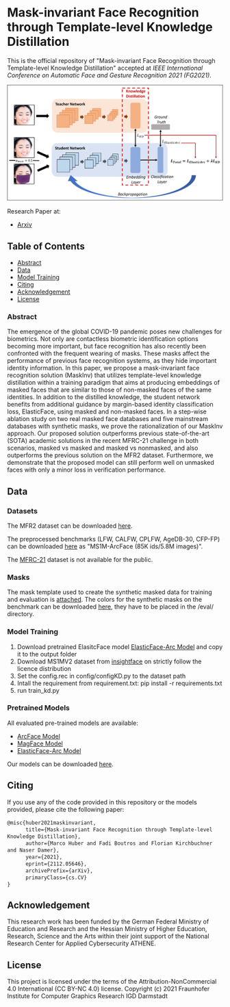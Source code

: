 # Mask-invariant Face Recognition through Template-level Knowledge Distillation

This is the official repository of "Mask-invariant Face Recognition through Template-level Knowledge Distillation" accepted at *IEEE International Conference on Automatic Face and Gesture Recognition 2021 (FG2021)*.

<img src="MaskInv_Overview.png"> 


Research Paper at:

* [Arxiv](https://arxiv.org/abs/2112.05646)

## Table of Contents 

- [Abstract](#abstract)
- [Data](#data)
- [Model Training](#model-training)
- [Citing](#citing)
- [Acknowledgement](#acknowledgement)
- [License](#license)

### Abstract ###

The emergence of the global COVID-19 pandemic poses new challenges for biometrics. Not only are contactless
biometric identification options becoming more important, but face recognition has also recently been confronted with the
frequent wearing of masks. These masks affect the performance of previous face recognition systems, as they hide important identity information. In this paper, we propose a
mask-invariant face recognition solution (MaskInv) that utilizes template-level knowledge distillation within a training paradigm
that aims at producing embeddings of masked faces that are similar to those of non-masked faces of the same identities.
In addition to the distilled knowledge, the student network benefits from additional guidance by margin-based identity
classification loss, ElasticFace, using masked and non-masked faces. In a step-wise ablation study on two real masked
face databases and five mainstream databases with synthetic masks, we prove the rationalization of our MaskInv approach.
Our proposed solution outperforms previous state-of-the-art (SOTA) academic solutions in the recent MFRC-21 challenge
in both scenarios, masked vs masked and masked vs nonmasked, and also outperforms the previous solution on the
MFR2 dataset. Furthermore, we demonstrate that the proposed model can still perform well on unmasked faces with only a
minor loss in verification performance.

## Data ## 

### Datasets ###
The MFR2 dataset can be downloaded [here](https://github.com/aqeelanwar/MaskTheFace).

The preprocessed benchmarks (LFW, CALFW, CPLFW, AgeDB-30, CFP-FP) can be downloaded [here](https://github.com/deepinsight/insightface/tree/master/recognition/_datasets_) as "MS1M-ArcFace (85K ids/5.8M images)". 

The [MFRC-21](https://www.igd.fraunhofer.de/sites/default/files/media/biblio/2021/2021_boutros_mfr_2021.pdf) dataset is not available for the public.

### Masks ###
The mask template used to create the synthetic masked data for training and evaluation is [attached](https://github.com/fdbtrs/Masked-Face-Recognition-KD/blob/main/mask_img.png).
The colors for the synthetic masks on the benchmark can be downloaded [here](https://drive.google.com/drive/folders/1bW48uHfemK21vzy9eOsCuvvg9iT9RbPt?usp=sharing), they have to be placed in the /eval/ directory.

### Model Training ###
 1. Download pretrained ElasitcFace model [ElasticFace-Arc Model](https://github.com/fdbtrs/ElasticFace) and copy it to the output folder
 2. Download MS1MV2 dataset from [insightface](https://github.com/deepinsight/insightface/tree/master/recognition/_datasets_) on strictly follow the licence distribution
 3. Set the config.rec in config/configKD.py to the dataset path
 4. Intall the requirement from requirement.txt: pip install -r requirements.txt
 5. run train_kd.py 
### Pretrained Models ###
All evaluated pre-trained models are available:
* [ArcFace Model](https://github.com/deepinsight/insightface/tree/master/model_zoo)
* [MagFace Model](https://github.com/IrvingMeng/MagFace)
* [ElasticFace-Arc Model](https://github.com/fdbtrs/ElasticFace)


Our models can be downloaded [here](https://drive.google.com/drive/folders/1HMpNlECooNJ3d-on8KGTBEuxUjWnrT1I?usp=sharing).

## Citing ##
If you use any of the code provided in this repository or the models provided, please cite the following paper:
```
@misc{huber2021maskinvariant,
      title={Mask-invariant Face Recognition through Template-level Knowledge Distillation}, 
      author={Marco Huber and Fadi Boutros and Florian Kirchbuchner and Naser Damer},
      year={2021},
      eprint={2112.05646},
      archivePrefix={arXiv},
      primaryClass={cs.CV}
}
```

## Acknowledgement ##
This research work has been funded by the German Federal Ministry of Education and Research and the Hessian Ministry of Higher Education, Research, Science and the Arts within their joint support of the National Research Center for Applied Cybersecurity ATHENE.

## License ##

This project is licensed under the terms of the Attribution-NonCommercial 4.0 International (CC BY-NC 4.0) license.
Copyright (c) 2021 Fraunhofer Institute for Computer Graphics Research IGD Darmstadt
